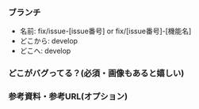 ### ブランチ
* 名前: fix/issue-[issue番号] or fix/[issue番号]-[機能名]
* どこから: develop
* どこへ: develop

### どこがバグってる？(必須・画像もあると嬉しい)

### 参考資料・参考URL(オプション)
